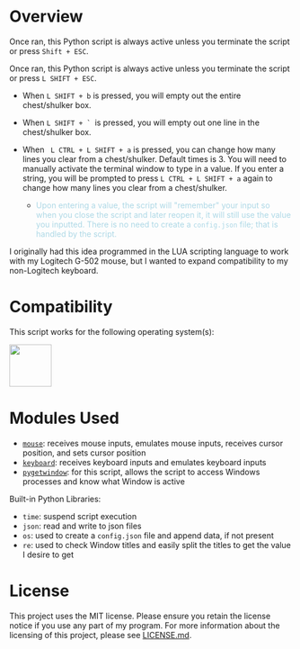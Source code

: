 # Overview

Once ran, this Python script is always active unless you terminate the script or press ```Shift + ESC```.  

Once ran, this Python script is always active unless you terminate the script or press ```L SHIFT + ESC```.  
- When ```L SHIFT + b``` is pressed, you will empty out the entire chest/shulker box.  
- When ```L SHIFT + ` ```is pressed, you will empty out one line in the chest/shulker box.

- When ``` L CTRL + L SHIFT + a``` is pressed, you can change how many lines you clear from a chest/shulker.  Default times is 3.  You will need to manually activate the terminal window to type in a value.  If you enter a string, you will be prompted to press ```L CTRL + L SHIFT + a``` again to change how many lines you clear from a chest/shulker.

    - <span style="color: lightblue">Upon entering a value, the script will "remember" your input so when you close the script and later reopen it, it will still use the value you inputted.  There is no need to create a ```config.json``` file; that is handled by the script.</span>

I originally had this idea programmed in the LUA scripting language to work with my Logitech G-502 mouse, but I wanted to expand compatibility to my non-Logitech keyboard.

# Compatibility

This script works for the following operating system(s):

<img src="https://upload.wikimedia.org/wikipedia/commons/b/b6/Cropped-Windows10-icon.png" width=75px>

# Modules Used 

- [```mouse```](https://pypi.org/project/mouse/): receives mouse inputs, emulates mouse inputs, receives cursor position, and sets cursor position
- [```keyboard```](https://pypi.org/project/keyboard/): receives keyboard inputs and emulates keyboard inputs
- [```pygetwindow```](https://pypi.org/project/PyGetWindow/): for this script, allows the script to access Windows processes and know what Window is active

Built-in Python Libraries:

- ```time```: suspend script execution
- ```json```: read and write to json files
- ```os```: used to create a ```config.json``` file and append data, if not present
- ```re```: used to check Window titles and easily split the titles to get the value I desire to get

# License

This project uses the MIT license. Please ensure you retain the license notice if you use any part of my program. For more information about the licensing of this project, please see [LICENSE.md](LICENSE.md).
